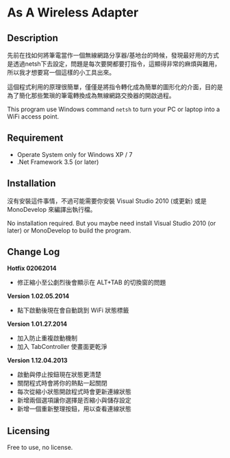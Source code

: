 # As A Wireless Adapter

## Description

先前在找如何將筆電當作一個無線網路分享器/基地台的時候，發現最好用的方式是透過netsh下去設定，問題是每次要開都要打指令，這顯得非常的麻煩與難用，所以我才想要寫一個這樣的小工具出來。
    
這個程式利用的原理很簡單，僅僅是將指令轉化成為簡單的圖形化的介面，目的是為了簡化那些繁瑣的筆電轉換成為無線網路交換器的開啟過程。

This program use Windows command `netsh` to turn your PC or laptop into a WiFi access point.

## Requirement

- Operate System only for Windows XP / 7
- .Net Framework 3.5 (or later)

## Installation

沒有安裝這件事情，不過可能需要你安裝 Visual Studio 2010 (或更新) 或是 MonoDevelop 來編譯出執行檔。

No installation required. But you maybe need install Visual Studio 2010 (or later) or MonoDevelop to build the program.

## Change Log

**Hotfix 02062014**

- 修正縮小至公劇烈後會顯示在 ALT+TAB 的切換窗的問題

**Version 1.02.05.2014**

- 點下啟動後現在會自動跳到 WiFi 狀態標籤

**Version 1.01.27.2014**

- 加入防止重複啟動機制
- 加入 TabController 使畫面更乾淨

**Version 1.12.04.2013**

- 啟動與停止按鈕現在狀態更清楚
- 關閉程式時會將你的熱點一起關閉
- 每次從縮小狀態開啟程式時會更新連線狀態
- 新增兩個選項讓你選擇是否縮小與儲存設定
- 新增一個重新整理按鈕，用以查看連線狀態

## Licensing

Free to use, no license.